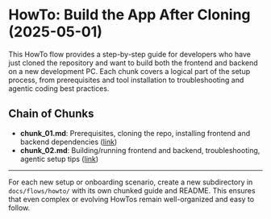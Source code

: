 # HowTo: Build the App After Cloning (2025-05-01)

This HowTo flow provides a step-by-step guide for developers who have just cloned the repository and want to build both the frontend and backend on a new development PC. Each chunk covers a logical part of the setup process, from prerequisites and tool installation to troubleshooting and agentic coding best practices.

## Chain of Chunks
- **chunk_01.md**: Prerequisites, cloning the repo, installing frontend and backend dependencies ([link](chunk_01.md))
- **chunk_02.md**: Building/running frontend and backend, troubleshooting, agentic setup tips ([link](chunk_02.md))

---

For each new setup or onboarding scenario, create a new subdirectory in `docs/flows/howto/` with its own chunked guide and README. This ensures that even complex or evolving HowTos remain well-organized and easy to follow.

